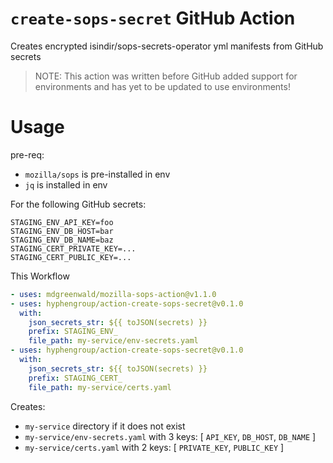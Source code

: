 # `create-sops-secret` GitHub Action

Creates encrypted isindir/sops-secrets-operator yml manifests from GitHub secrets

> NOTE: This action was written before GitHub added support for environments and has yet to be updated to use environments!

# Usage

pre-req:
- `mozilla/sops` is pre-installed in env
- `jq` is installed in env

For the following GitHub secrets:

```
STAGING_ENV_API_KEY=foo
STAGING_ENV_DB_HOST=bar
STAGING_ENV_DB_NAME=baz
STAGING_CERT_PRIVATE_KEY=...
STAGING_CERT_PUBLIC_KEY=...
```

This Workflow

```yaml
- uses: mdgreenwald/mozilla-sops-action@v1.1.0
- uses: hyphengroup/action-create-sops-secret@v0.1.0
  with:
    json_secrets_str: ${{ toJSON(secrets) }}
    prefix: STAGING_ENV_
    file_path: my-service/env-secrets.yaml
- uses: hyphengroup/action-create-sops-secret@v0.1.0
  with:
    json_secrets_str: ${{ toJSON(secrets) }}
    prefix: STAGING_CERT_
    file_path: my-service/certs.yaml
```

Creates:
- `my-service` directory if it does not exist
- `my-service/env-secrets.yaml` with 3 keys: [ `API_KEY`, `DB_HOST`, `DB_NAME` ]
- `my-service/certs.yaml` with 2 keys: [ `PRIVATE_KEY`, `PUBLIC_KEY` ]
